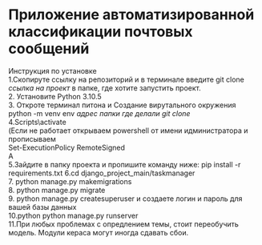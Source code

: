 # Приложение автоматизированной классификации почтовых сообщений
Инструкция по установке\
1.Скопируте ссылку на репозиторий и в терминале введите git clone *ссылка на проект* в папке, где хотите запустить проект.\
2. Установите Python 3.10.5\
3. Откроте терминал питона и Создание вирутального окружения\
python -m venv env *адрес папки где делали git clone*\
4.Scripts\activate \
(Если не работает открываем powershell от имени идминистратора и прописываем \
Set-ExecutionPolicy RemoteSigned\
A\
5.Зайдите в папку проекта и пропишите команду ниже:
pip install -r requirements.txt
6.cd django_project_main/taskmanager\
7. python manage.py makemigrations\
8. python manage.py migrate\
9. python  manage.py createsuperuser и создаете логин и пароль для вашей базы данных\
10.python python manage.py runserver\
11.При любых проблемах с опредлением темы, стоит переобучить модель. Модули кераса могут иногда сдавать сбои.
